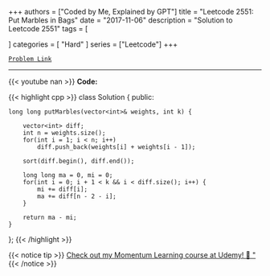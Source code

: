 
+++
authors = ["Coded by Me, Explained by GPT"]
title = "Leetcode 2551: Put Marbles in Bags"
date = "2017-11-06"
description = "Solution to Leetcode 2551"
tags = [
    
]
categories = [
    "Hard"
]
series = ["Leetcode"]
+++



[`Problem Link`](https://leetcode.com/problems/put-marbles-in-bags/description/)

---
{{< youtube nan >}}
**Code:**

{{< highlight cpp >}}
class Solution {
public:
    
    long long putMarbles(vector<int>& weights, int k) {
        
        vector<int> diff;
        int n = weights.size();
        for(int i = 1; i < n; i++)
            diff.push_back(weights[i] + weights[i - 1]);
        
        sort(diff.begin(), diff.end());
        
        long long ma = 0, mi = 0;
        for(int i = 0; i + 1 < k && i < diff.size(); i++) {
            mi += diff[i];
            ma += diff[n - 2 - i];
        }
        
        return ma - mi;
    }
};
{{< /highlight >}}



{{< notice tip >}}
[Check out my Momentum Learning course at Udemy! 🚀 "](https://www.udemy.com/course/blind-75-the-data-structures-and-algorithms-essentials/)
{{< /notice >}}


